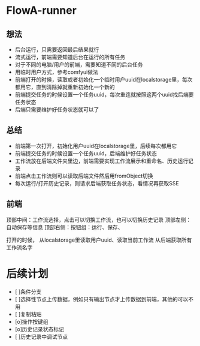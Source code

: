 # FlowA-runner

## 想法
* 后台运行，只需要返回最后结果就行
* 流式运行，前端需要知道后台在运行的所有任务
* 对于不同的电脑/用户的前端，需要知道不同的后台任务
* 用临时用户方式，参考comfyui做法
* 前端打开的时候，读取或者初始化一个临时用户uuid在localstorage里，每次都用它，直到清除掉就重新初始化一个新的
* 前端提交任务的时候设置一个任务uuid，每次重连就按照这两个uuid找后端要任务状态
* 后端只需要维护好任务状态就可以了

## 总结
* 前端第一次打开，初始化用户uuid在localstorage里，后续每次都用它
* 前端提交任务的时候设置一个任务uuid，后端维护好任务状态
* 工作流放在后端文件夹里边，前端需要实现工作流展示和重命名、历史运行记录
* 前端点击工作流则可以读取后端文件然后用fromObject切换
* 每次运行/打开历史记录，则请求后端获取任务状态，看情况再获取SSE

## 前端
顶部中间：工作流选择，点击可以切换工作流，也可以切换历史记录
顶部左侧：自动保存等信息
顶部右侧：按钮组：运行、保存、

打开的时候，
从localstorage里读取用户uuid、读取当前工作流
从后端获取所有工作流名字

# 后续计划
* [ ]条件分支
* [ ]选择性节点上传数据，例如只有输出节点才上传数据到前端，其他的可以不用
* [ ]复制粘贴
* [o]操作按键组
* [o]历史记录状态标记
* [ ]历史记录中调试节点